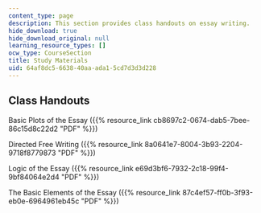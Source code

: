 ```yaml
---
content_type: page
description: This section provides class handouts on essay writing.
hide_download: true
hide_download_original: null
learning_resource_types: []
ocw_type: CourseSection
title: Study Materials
uid: 64af8dc5-6638-40aa-ada1-5cd7d3d3d228
---
```


Class Handouts
--------------

Basic Plots of the Essay ({{% resource_link cb8697c2-0674-dab5-7bee-86c15d8c22d2 "PDF" %}})

Directed Free Writing ({{% resource_link 8a0641e7-8004-3b93-2204-9718f8779873 "PDF" %}})

Logic of the Essay ({{% resource_link e69d3bf6-7932-2c18-99f4-9bf84064e2d4 "PDF" %}})

The Basic Elements of the Essay ({{% resource_link 87c4ef57-ff0b-3f93-eb0e-6964961eb45c "PDF" %}})